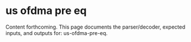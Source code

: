 # us ofdma pre eq 
Content forthcoming. This page documents the parser/decoder, expected inputs, and outputs for: us-ofdma-pre-eq.
